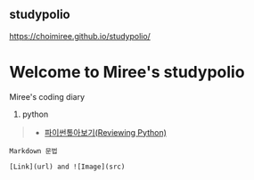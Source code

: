 
## studypolio
https://choimiree.github.io/studypolio/


# Welcome to Miree's studypolio
Miree's coding diary

1. python
>  - [파이썬톺아보기(Reviewing Python)](20201010_python.html)

```
Markdown 문법

[Link](url) and ![Image](src)
```
